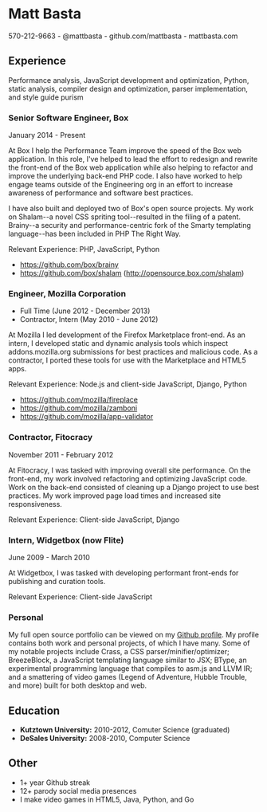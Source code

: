 # Matt Basta

570-212-9663 - @mattbasta - github.com/mattbasta - mattbasta.com

## Experience

Performance analysis, JavaScript development and optimization, Python,
static analysis, compiler design and optimization, parser implementation,
and style guide purism


### Senior Software Engineer, Box

January 2014 - Present

At Box I help the Performance Team improve the speed of the Box web
application. In this role, I've helped to lead the effort to redesign and
rewrite the front-end of the Box web application while also helping to
refactor and improve the underlying back-end PHP code. I also have worked
to help engage teams outside of the Engineering org in an effort to
increase awareness of performance and software best practices.

I have also built and deployed two of Box's open source projects.
My work on Shalam--a novel CSS spriting tool--resulted in the filing
of a patent. Brainy--a security and performance-centric fork of the Smarty
templating language--has been included in PHP The Right Way.

Relevant Experience: PHP, JavaScript, Python

* https://github.com/box/brainy
* https://github.com/box/shalam (http://opensource.box.com/shalam)


### Engineer, Mozilla Corporation

* Full Time (June 2012 - December 2013)
* Contractor, Intern (May 2010 - June 2012)

At Mozilla I led development of the Firefox Marketplace front-end. As an
intern, I developed static and dynamic analysis tools which inspect
addons.mozilla.org submissions for best practices and malicious code. As a
contractor, I ported these tools for use with the Marketplace and HTML5 apps.

Relevant Experience: Node.js and client-side JavaScript, Django, Python

* https://github.com/mozilla/fireplace
* https://github.com/mozilla/zamboni
* https://github.com/mozilla/app-validator


### Contractor, Fitocracy

November 2011 - February 2012

At Fitocracy, I was tasked with improving overall site performance. On the
front-end, my work involved refactoring and optimizing JavaScript code. Work on
the back-end consisted of cleaning up a Django project to use best practices.
My work improved page load times and increased site responsiveness.

Relevant Experience: Client-side JavaScript, Django


### Intern, Widgetbox (now Flite)

June 2009 - March 2010

At Widgetbox, I was tasked with developing performant front-ends for publishing
and curation tools.

Relevant Experience: Client-side JavaScript


### Personal

My full open source portfolio can be viewed on my
[Github profile](https://github.com/mattbasta). My profile contains both
work and personal projects, of which I have many. Some of my notable
projects include Crass, a CSS parser/minifier/optimizer; BreezeBlock, a
JavaScript templating language similar to JSX; BType, an experimental
programming language that compiles to asm.js and LLVM IR; and a smattering
of video games (Legend of Adventure, Hubble Trouble, and more) built for
both desktop and web.


## Education

* **Kutztown University:** 2010-2012, Comuter Science (graduated)
* **DeSales University:** 2008-2010, Computer Science


## Other

* 1+ year Github streak
* 12+ parody social media presences
* I make video games in HTML5, Java, Python, and Go

